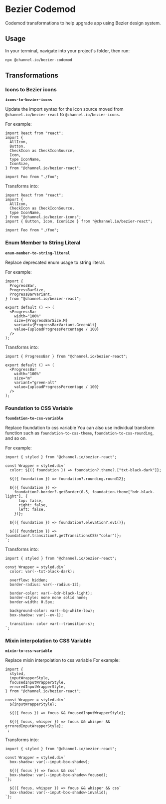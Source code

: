 # Bezier Codemod

Codemod transformations to help upgrade app using Bezier design system.

## Usage

In your terminal, navigate into your project's folder, then run:

```bash
npx @channel.io/bezier-codemod
```

## Transformations

### Icons to Bezier icons

**`icons-to-bezier-icons`**

Update the import syntax for the icon source moved from `@channel.io/bezier-react` to `@channel.io/bezier-icons`.

For example:

```tsx
import React from "react";
import {
  AllIcon,
  Button,
  CheckIcon as CheckIconSource,
  Icon,
  type IconName,
  IconSize,
} from "@channel.io/bezier-react";

import Foo from "./foo";
```

Transforms into:

```tsx
import React from "react";
import {
  AllIcon,
  CheckIcon as CheckIconSource,
  type IconName,
} from "@channel.io/bezier-icons";
import { Button, Icon, IconSize } from "@channel.io/bezier-react";

import Foo from "./foo";
```

### Enum Member to String Literal

**`enum-member-to-string-literal`**

Replace deprecated enum usage to string literal.

For example:

```tsx
import {
  ProgressBar,
  ProgressBarSize,
  ProgressBarVariant,
} from "@channel.io/bezier-react";

export default () => (
  <ProgressBar
    width="100%"
    size={ProgressBarSize.M}
    variant={ProgressBarVariant.GreenAlt}
    value={uploadProgressPercentage / 100}
  />
);
```

Transforms into:

```tsx
import { ProgressBar } from "@channel.io/bezier-react";

export default () => (
  <ProgressBar
    width="100%"
    size="m"
    variant="green-alt"
    value={uploadProgressPercentage / 100}
  />
);
```

### Foundation to CSS Variable

**`foundation-to-css-variable`**

Replace foundation to css variable
You can also use individual transform function such as `foundation-to-css-theme`, `foundation-to-css-rounding`, and so on.

For example:

```tsx
import { styled } from "@channel.io/bezier-react";

const Wrapper = styled.div`
  color: ${({ foundation }) => foundation?.theme?.["txt-black-dark"]};

  ${({ foundation }) => foundation?.rounding.round12};

  ${({ foundation }) =>
    foundation?.border?.getBorder(0.5, foundation.theme["bdr-black-light"], {
      top: false,
      right: false,
      left: false,
    })};

  ${({ foundation }) => foundation?.elevation?.ev1()};

  ${({ foundation }) => foundation?.transition?.getTransitionsCSS("color")};
`;
```

Transforms into:

```tsx
import { styled } from "@channel.io/bezier-react";

const Wrapper = styled.div`
  color: var(--txt-black-dark);

  overflow: hidden;
  border-radius: var(--radius-12);

  border-color: var(--bdr-black-light);
  border-style: none none solid none;
  border-width: 0.5px;

  background-color: var(--bg-white-low);
  box-shadow: var(--ev-1);

  transition: color var(--transition-s);
`;
```

### Mixin interpolation to CSS Variable

**`mixin-to-css-variable`**

Replace mixin interpolation to css variable
For example:

```tsx
import {
  styled,
  inputWrapperStyle,
  focusedInputWrapperStyle,
  erroredInputWrapperStyle,
} from "@channel.io/bezier-react";

const Wrapper = styled.div`
  ${inputWrapperStyle};

  ${({ focus }) => focus && focusedInputWrapperStyle};

  ${({ focus, whisper }) => focus && whisper && erroredInputWrapperStyle};
`;
```

Transforms into:

```tsx
import { styled } from "@channel.io/bezier-react";

const Wrapper = styled.div`
  box-shadow: var(--input-box-shadow);

  ${({ focus }) => focus && css`
  box-shadow: var(--input-box-shadow-focused);
`};

  ${({ focus, whisper }) => focus && whisper && css`
  box-shadow: var(--input-box-shadow-invalid);
`};
```
